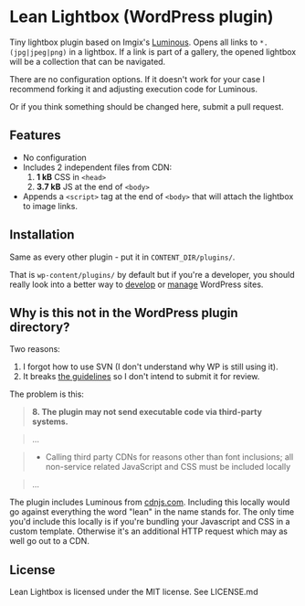 # Lean Lightbox (WordPress plugin)

Tiny lightbox plugin based on Imgix's [Luminous](https://github.com/imgix/luminous). Opens all links to `*.(jpg|jpeg|png)` in a lightbox. If a link is part of a gallery, the opened lightbox will be a collection that can be navigated.

There are no configuration options. If it doesn't work for your case I recommend forking it and adjusting execution code for Luminous.

Or if you think something should be changed here, submit a pull request.


## Features

* No configuration
* Includes 2 independent files from CDN:
  1. **1 kB** CSS in `<head>`
  2. **3.7 kB** JS at the end of `<body>`
* Appends a `<script>` tag at the end of `<body>` that will attach the lightbox to image links.


## Installation

Same as every other plugin - put it in `CONTENT_DIR/plugins/`.

That is `wp-content/plugins/` by default but if you're a developer, you should really look into a better way to [develop](https://github.com/andrejcremoznik/WordPressBP) or [manage](https://github.com/andrejcremoznik/ManagedWP) WordPress sites.


## Why is this not in the WordPress plugin directory?

Two reasons:

1. I forgot how to use SVN (I don't understand why WP is still using it).
2. It breaks [the guidelines](https://developer.wordpress.org/plugins/wordpress-org/detailed-plugin-guidelines/#8-the-plugin-may-not-send-executable-code-via-third-party-systems) so I don't intend to submit it for review.

The problem is this:

> **8. The plugin may not send executable code via third-party systems.**

> ...

> * Calling third party CDNs for reasons other than font inclusions; all non-service related JavaScript and CSS must be included locally

> ...

The plugin includes Luminous from [cdnjs.com](https://cdnjs.com/libraries/luminous-lightbox). Including this locally would go against everything the word "lean" in the name stands for. The only time you'd include this locally is if you're bundling your Javascript and CSS in a custom template. Otherwise it's an additional HTTP request which may as well go out to a CDN.


## License

Lean Lightbox is licensed under the MIT license. See LICENSE.md
